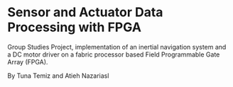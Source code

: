 # Sensor and Actuator Data Processing with FPGA
Group Studies Project, implementation of an inertial navigation system and a DC motor driver on a fabric processor based Field Programmable Gate Array (FPGA).

By Tuna Temiz and Atieh Nazariasl
